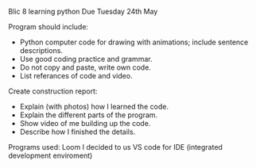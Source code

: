 Blic 8 learning python
Due Tuesday 24th May

Program should include:
- Python computer code for drawing with animations; include sentence descriptions.
- Use good coding practice and grammar.
- Do not copy and paste, write own code.
- List referances of code and video.

Create construction report:
- Explain (with photos) how I learned the code.
- Explain the different parts of the program.
- Show video of me building up the code.
- Describe how I finished the details.

Programs used:
Loom
I decided to us VS code for IDE (integrated development enviroment)